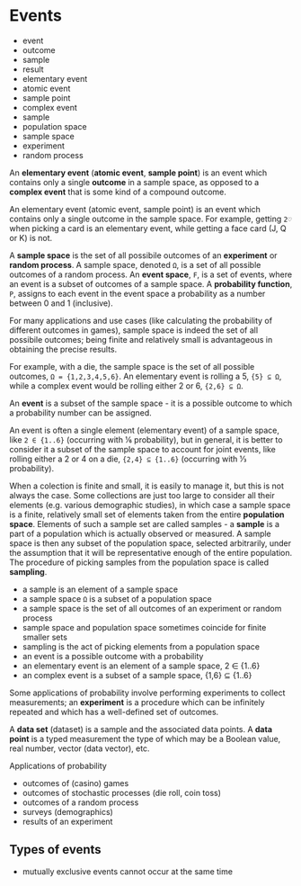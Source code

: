 # Events

- event
- outcome
- sample
- result
- elementary event
- atomic event
- sample point
- complex event
- sample
- population space
- sample space
- experiment
- random process


An **elementary event** (**atomic event**, **sample point**) is an event which contains only a single **outcome** in a sample space, as opposed to a **complex event** that is some kind of a compound outcome.

An elementary event (atomic event, sample point) is an event which contains only a single outcome in the sample space. For example, getting `2♡` when picking a card is an elementary event, while getting a face card (J, Q or K) is not.

A **sample space** is the set of all possibile outcomes of an **experiment** or **random process**. A sample space, denoted `Ω`, is a set of all possible outcomes of a random process. An **event space**, `F`, is a set of events, where an event is a subset of outcomes of a sample space. A **probability function**, `P`, assigns to each event in the event space a probability as a number between 0 and 1 (inclusive).

For many applications and use cases (like calculating the probability of different outcomes in games), sample space is indeed the set of all possibile outcomes; being finite and relatively small is advantageous in obtaining the precise results.

For example, with a die, the sample space is the set of all possible outcomes, `Ω = {1,2,3,4,5,6}`. An elementary event is rolling a 5, `{5} ⊆ Ω`, while a complex event would be rolling either 2 or 6, `{2,6} ⊆ Ω`.

An **event** is a subset of the sample space - it is a possible outcome to which a probability number can be assigned.

An event is often a single element (elementary event) of a sample space, like `2 ∈ {1..6}` (occurring with 1⁄6 probability), but in general, it is better to consider it a subset of the sample space to account for joint events, like rolling either a 2 or 4 on a die, `{2,4} ⊆ {1..6}` (occurring with 1⁄3 probability).

When a colection is finite and small, it is easily to manage it, but this is not always the case. Some collections are just too large to consider all their elements (e.g. various demographic studies), in which case a sample space is a finite, relatively small set of elements taken from the entire **population space**. Elements of such a sample set are called samples - a **sample** is a part of a population which is actually observed or measured. A sample space is then any subset of the population space, selected arbitrarily, under the assumption that it will be representative enough of the entire population. The procedure of picking samples from the population space is called **sampling**.

- a sample is an element of a sample space
- a sample space `Ω` is a subset of a population space
- a sample space is the set of all outcomes of an experiment or random process
- sample space and population space sometimes coincide for finite smaller sets
- sampling is the act of picking elements from a population space
- an event is a possible outcome with a probability
- an elementary event is an element of a sample space, 2 ∈ {1..6}
- an complex event is a subset of a sample space, {1,6} ⊆ {1..6}


Some applications of probability involve performing experiments to collect measurements; an **experiment** is a procedure which can be infinitely repeated and which has a well-defined set of outcomes.

A **data set** (dataset) is a sample and the associated data points. A **data point** is a typed measurement the type of which may be a Boolean value, real number, vector (data vector), etc.


Applications of probability
- outcomes of (casino) games
- outcomes of stochastic processes (die roll, coin toss)
- outcomes of a random process
- surveys (demographics)
- results of an experiment

## Types of events

- mutually exclusive events cannot occur at the same time
